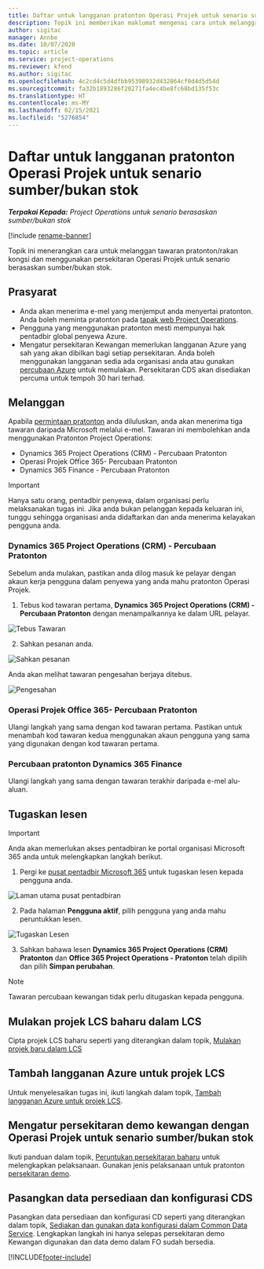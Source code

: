 ```yaml
---
title: Daftar untuk langganan pratonton Operasi Projek untuk senario sumber/bukan stok
description: Topik ini memberikan maklumat mengenai cara untuk melanggan dan menggunakan Operasi Projek untuk senario berasaskan sumber/bukan stok.
author: sigitac
manager: Annbe
ms.date: 10/07/2020
ms.topic: article
ms.service: project-operations
ms.reviewer: kfend
ms.author: sigitac
ms.openlocfilehash: 4c2cd4c5d4dfbb95398932d432864cf0d4d5d54d
ms.sourcegitcommit: fa32b1893286f20271fa4ec4be8fc68bd135f53c
ms.translationtype: HT
ms.contentlocale: ms-MY
ms.lasthandoff: 02/15/2021
ms.locfileid: "5276854"
---
```

# <a name="sign-up-for-project-operations-preview-subscriptions-for-resource-non-stocked-scenarios"></a>Daftar untuk langganan pratonton Operasi Projek untuk senario sumber/bukan stok

_**Terpakai Kepada:** Project Operations untuk senario berasaskan sumber/bukan stok_

[!include [rename-banner](~/includes/cc-data-platform-banner.md)]

Topik ini menerangkan cara untuk melanggan tawaran pratonton/rakan kongsi dan menggunakan persekitaran Operasi Projek untuk senario berasaskan sumber/bukan stok.

## <a name="prerequisites"></a>Prasyarat

- Anda akan menerima e-mel yang menjemput anda menyertai pratonton. Anda boleh meminta pratonton pada [tapak web Project Operations](https://dynamics.microsoft.com/en-us/project-operations/overview/).
- Pengguna yang menggunakan pratonton mesti mempunyai hak pentadbir global penyewa Azure.
- Mengatur persekitaran Kewangan memerlukan langganan Azure yang sah yang akan dibilkan bagi setiap persekitaran. Anda boleh menggunakan langganan sedia ada organisasi anda atau gunakan [percubaan Azure](https://azure.microsoft.com/en-us/free/) untuk memulakan. Persekitaran CDS akan disediakan percuma untuk tempoh 30 hari terhad.

## <a name="subscribe"></a>Melanggan

Apabila [permintaan pratonton](https://forms.office.com/FormsPro/Pages/ResponsePage.aspx?id=v4j5cvGGr0GRqy180BHbR56j8lZs0FdAvwT75_WNFyxUMkRDV1NYQU5TNjE2VjhKOVBUNVg2R0s1NC4u) anda diluluskan, anda akan menerima tiga tawaran daripada Microsoft melalui e-mel. Tawaran ini membolehkan anda menggunakan Pratonton Project Operations:

- Dynamics 365 Project Operations (CRM) - Percubaan Pratonton
- Operasi Projek Office 365- Percubaan Pratonton
- Dynamics 365 Finance - Percubaan Pratonton

> [!IMPORTANT]
> Hanya satu orang, pentadbir penyewa, dalam organisasi perlu melaksanakan tugas ini. Jika anda bukan pelanggan kepada keluaran ini, tunggu sehingga organisasi anda didaftarkan dan anda menerima kelayakan pengguna anda.

### <a name="dynamics-365-project-operations-crm---preview-trial"></a>Dynamics 365 Project Operations (CRM) - Percubaan Pratonton 

Sebelum anda mulakan, pastikan anda dilog masuk ke pelayar dengan akaun kerja pengguna dalam penyewa yang anda mahu pratonton Operasi Projek.

1. Tebus kod tawaran pertama, **Dynamics 365 Project Operations (CRM) - Percubaan Pratonton** dengan menampalkannya ke dalam URL pelayar.

![Tebus Tawaran](./media/16RedeemFirstOfferNew.png)

2. Sahkan pesanan anda.

![Sahkan pesanan](./media/17ConfirmOrderNew.png)

Anda akan melihat tawaran pengesahan berjaya ditebus.

![Pengesahan](./media/18OrderConfirmationNew.png)

### <a name="office-365-project-operations---preview-trial"></a>Operasi Projek Office 365- Percubaan Pratonton

Ulangi langkah yang sama dengan kod tawaran pertama. Pastikan untuk menambah kod tawaran kedua menggunakan akaun pengguna yang sama yang digunakan dengan kod tawaran pertama.

### <a name="dynamics-365-finance-preview-trial"></a>Percubaan pratonton Dynamics 365 Finance

Ulangi langkah yang sama dengan tawaran terakhir daripada e-mel alu-aluan.

## <a name="assign-licenses"></a>Tugaskan lesen

> [!IMPORTANT]
> Anda akan memerlukan akses pentadbiran ke portal organisasi Microsoft 365 anda untuk melengkapkan langkah berikut.

1. Pergi ke [pusat pentadbir Microsoft 365](https://portal.office.com/) untuk tugaskan lesen kepada pengguna anda.

![Laman utama pusat pentadbiran](./media/14AdminPortal.png)

2. Pada halaman **Pengguna aktif**, pilih pengguna yang anda mahu peruntukkan lesen.

![Tugaskan Lesen](./media/15AssignLicenses.png)

3. Sahkan bahawa lesen **Dynamics 365 Project Operations (CRM) Pratonton** dan **Office 365 Project Operations - Pratonton** telah dipilih dan pilih **Simpan perubahan**.

> [!NOTE]
> Tawaran percubaan kewangan tidak perlu ditugaskan kepada pengguna.

## <a name="start-a-new-project-in-lcs"></a>Mulakan projek LCS baharu dalam LCS

Cipta projek LCS baharu seperti yang diterangkan dalam topik, [Mulakan projek baru dalam LCS](create-lcs-project.md)

## <a name="add-an-azure-subscription-to-an-lcs-project"></a>Tambah langganan Azure untuk projek LCS

Untuk menyelesaikan tugas ini, ikuti langkah dalam topik, [Tambah langganan Azure untuk projek LCS](resource-add-azure-subscription-lcs-project.md).

## <a name="deploy-finance-demo-environment-with-project-operations-for-resourcenon-stocked-scenarios"></a>Mengatur persekitaran demo kewangan dengan Operasi Projek untuk senario sumber/bukan stok

Ikuti panduan dalam topik, [Peruntukan persekitaran baharu](resource-provision-new-environment.md) untuk melengkapkan pelaksanaan. Gunakan jenis pelaksanaan untuk pratonton [persekitaran demo](https://docs.microsoft.com/dynamics365/fin-ops-core/dev-itpro/deployment/deploy-demo-environment). 

## <a name="install-cds-setup-and-configuration-data"></a>Pasangkan data persediaan dan konfigurasi CDS

Pasangkan data persediaan dan konfigurasi CD seperti yang diterangkan dalam topik, [Sediakan dan gunakan data konfigurasi dalam Common Data Service](resource-apply-pro-setup-config-data.md).
Lengkapkan langkah ini hanya selepas persekitaran demo Kewangan digunakan dan data demo dalam FO sudah bersedia.


[!INCLUDE[footer-include](../includes/footer-banner.md)]